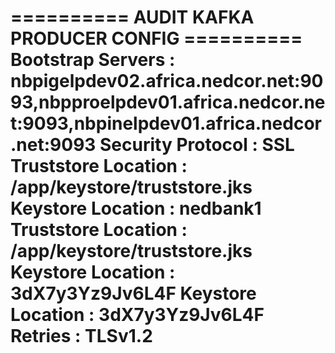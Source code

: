 ========== AUDIT KAFKA PRODUCER CONFIG ==========
Bootstrap Servers : nbpigelpdev02.africa.nedcor.net:9093,nbpproelpdev01.africa.nedcor.net:9093,nbpinelpdev01.africa.nedcor.net:9093
Security Protocol : SSL
Truststore Location : /app/keystore/truststore.jks
Keystore Location   : nedbank1
Truststore Location : /app/keystore/truststore.jks
Keystore Location   : 3dX7y3Yz9Jv6L4F
Keystore Location   : 3dX7y3Yz9Jv6L4F
Retries             : TLSv1.2
=================================================

